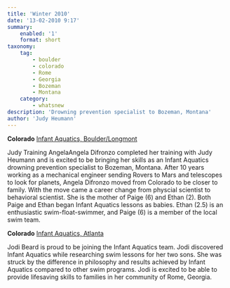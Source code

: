 ```yaml
---
title: 'Winter 2010'
date: '13-02-2010 9:17'
summary:
    enabled: '1'
    format: short
taxonomy:
    tag:
        - boulder
        - colorado
        - Rome
        - Georgia
        - Bozeman
        - Montana
    category:
        - whatsnew
description: 'Drowning prevention specialist to Bozeman, Montana'
author: 'Judy Heumann'
---
```


**Colorado**
[Infant Aquatics, Boulder/Longmont](*)

Judy Training AngelaAngela Difronzo completed her training with Judy Heumann and is excited to be bringing her skills as an Infant Aquatics drowning prevention specialist to Bozeman, Montana. After 10 years working as a mechanical engineer sending Rovers to Mars and telescopes to look for planets, Angela Difronzo moved from Colorado to be closer to family. With the move came a career change from physcial scientist to behavioral scientist. She is the mother of Paige (6) and Ethan (2). Both Paige and Ethan began Infant Aquatics lessons as babies. Ethan (2.5) is an enthusiastic swim-float-swimmer, and Paige (6) is a member of the local swim team.

**Colorado**
[Infant Aquatics, Atlanta](#)

Jodi Beard is proud to be joining the Infant Aquatics team. Jodi discovered Infant Aquatics while researching swim lessons for her two sons. She was struck by the difference in philosophy and results achieved by Infant Aquatics compared to other swim programs. Jodi is excited to be able to provide lifesaving skills to families in her community of Rome, Georgia.